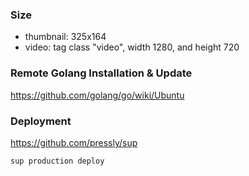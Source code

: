### Size

- thumbnail: 325x164
- video: tag class "video", width 1280, and height 720

### Remote Golang Installation & Update

https://github.com/golang/go/wiki/Ubuntu

### Deployment

https://github.com/pressly/sup

```
sup production deploy
```
